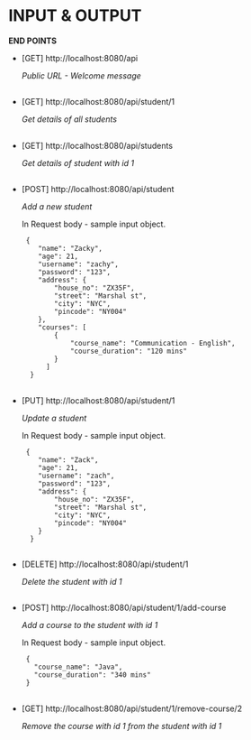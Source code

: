 INPUT & OUTPUT
==============

**END POINTS**

- [GET] http://localhost:8080/api

    *Public URL - Welcome message*
    ##
    
- [GET] http://localhost:8080/api/student/1

    *Get details of all students*
    ##
    
- [GET] http://localhost:8080/api/students
 
   *Get details of student with id 1*
    ##

- [POST] http://localhost:8080/api/student

   *Add a new student*
    
    
    In Request body - sample input object.
    
       {
          "name": "Zacky",
          "age": 21,
          "username": "zachy",
          "password": "123",
          "address": {
              "house_no": "ZX35F",
              "street": "Marshal st",
              "city": "NYC",
              "pincode": "NY004"
          },
          "courses": [
              {
                  "course_name": "Communication - English",
                  "course_duration": "120 mins"
              }
            ]
        }
     ##

- [PUT] http://localhost:8080/api/student/1

   *Update a student* 
    
    In Request body - sample input object.
    
       {
          "name": "Zack",
          "age": 21,
          "username": "zach",
          "password": "123",
          "address": {
              "house_no": "ZX35F",
              "street": "Marshal st",
              "city": "NYC",
              "pincode": "NY004"
          }
        }
     ##


- [DELETE] http://localhost:8080/api/student/1

   *Delete the student with id 1*
    ##

- [POST] http://localhost:8080/api/student/1/add-course

   *Add a course to the student with id 1* 
    
    In Request body - sample input object.
    
       {
         "course_name": "Java",
         "course_duration": "340 mins"
       }
     ##

- [GET] http://localhost:8080/api/student/1/remove-course/2

   *Remove the course with id 1 from the student with id 1*
    ##

